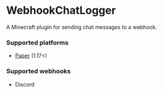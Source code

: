 # WebhookChatLogger
A Minecraft plugin for sending chat messages to a webhook.

### Supported platforms
- [Paper](https://github.com/PaperMC/Paper) (1.17<)

### Supported webhooks
- Discord
